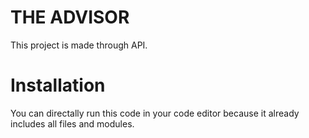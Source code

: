 <H1>THE ADVISOR</H1>
This project is made through API.

<h1>Installation</h1>
You can directally run this code in your code editor because it already includes all files and modules.
